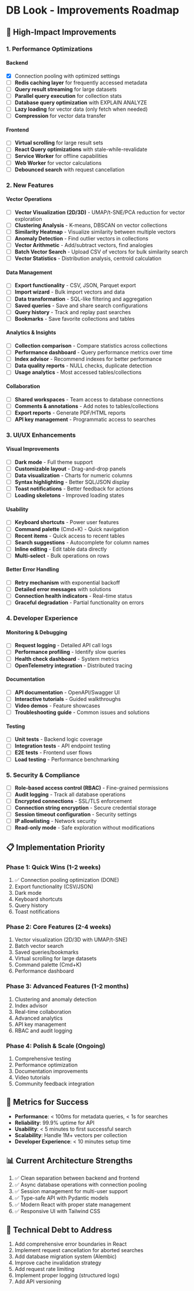 # DB Look - Improvements Roadmap

## 🚀 High-Impact Improvements

### 1. Performance Optimizations

#### Backend
- [x] Connection pooling with optimized settings
- [ ] **Redis caching layer** for frequently accessed metadata
- [ ] **Query result streaming** for large datasets
- [ ] **Parallel query execution** for collection stats
- [ ] **Database query optimization** with EXPLAIN ANALYZE
- [ ] **Lazy loading** for vector data (only fetch when needed)
- [ ] **Compression** for vector data transfer

#### Frontend
- [ ] **Virtual scrolling** for large result sets
- [ ] **React Query optimizations** with stale-while-revalidate
- [ ] **Service Worker** for offline capabilities
- [ ] **Web Worker** for vector calculations
- [ ] **Debounced search** with request cancellation

### 2. New Features

#### Vector Operations
- [ ] **Vector Visualization (2D/3D)** - UMAP/t-SNE/PCA reduction for vector exploration
- [ ] **Clustering Analysis** - K-means, DBSCAN on vector collections
- [ ] **Similarity Heatmap** - Visualize similarity between multiple vectors
- [ ] **Anomaly Detection** - Find outlier vectors in collections
- [ ] **Vector Arithmetic** - Add/subtract vectors, find analogies
- [ ] **Batch Vector Search** - Upload CSV of vectors for bulk similarity search
- [ ] **Vector Statistics** - Distribution analysis, centroid calculation

#### Data Management
- [ ] **Export functionality** - CSV, JSON, Parquet export
- [ ] **Import wizard** - Bulk import vectors and data
- [ ] **Data transformation** - SQL-like filtering and aggregation
- [ ] **Saved queries** - Save and share search configurations
- [ ] **Query history** - Track and replay past searches
- [ ] **Bookmarks** - Save favorite collections and tables

#### Analytics & Insights
- [ ] **Collection comparison** - Compare statistics across collections
- [ ] **Performance dashboard** - Query performance metrics over time
- [ ] **Index advisor** - Recommend indexes for better performance
- [ ] **Data quality reports** - NULL checks, duplicate detection
- [ ] **Usage analytics** - Most accessed tables/collections

#### Collaboration
- [ ] **Shared workspaces** - Team access to database connections
- [ ] **Comments & annotations** - Add notes to tables/collections
- [ ] **Export reports** - Generate PDF/HTML reports
- [ ] **API key management** - Programmatic access to searches

### 3. UI/UX Enhancements

#### Visual Improvements
- [ ] **Dark mode** - Full theme support
- [ ] **Customizable layout** - Drag-and-drop panels
- [ ] **Data visualization** - Charts for numeric columns
- [ ] **Syntax highlighting** - Better SQL/JSON display
- [ ] **Toast notifications** - Better feedback for actions
- [ ] **Loading skeletons** - Improved loading states

#### Usability
- [ ] **Keyboard shortcuts** - Power user features
- [ ] **Command palette** (Cmd+K) - Quick navigation
- [ ] **Recent items** - Quick access to recent tables
- [ ] **Search suggestions** - Autocomplete for column names
- [ ] **Inline editing** - Edit table data directly
- [ ] **Multi-select** - Bulk operations on rows

#### Better Error Handling
- [ ] **Retry mechanism** with exponential backoff
- [ ] **Detailed error messages** with solutions
- [ ] **Connection health indicators** - Real-time status
- [ ] **Graceful degradation** - Partial functionality on errors

### 4. Developer Experience

#### Monitoring & Debugging
- [ ] **Request logging** - Detailed API call logs
- [ ] **Performance profiling** - Identify slow queries
- [ ] **Health check dashboard** - System metrics
- [ ] **OpenTelemetry integration** - Distributed tracing

#### Documentation
- [ ] **API documentation** - OpenAPI/Swagger UI
- [ ] **Interactive tutorials** - Guided walkthroughs
- [ ] **Video demos** - Feature showcases
- [ ] **Troubleshooting guide** - Common issues and solutions

#### Testing
- [ ] **Unit tests** - Backend logic coverage
- [ ] **Integration tests** - API endpoint testing
- [ ] **E2E tests** - Frontend user flows
- [ ] **Load testing** - Performance benchmarking

### 5. Security & Compliance

- [ ] **Role-based access control (RBAC)** - Fine-grained permissions
- [ ] **Audit logging** - Track all database operations
- [ ] **Encrypted connections** - SSL/TLS enforcement
- [ ] **Connection string encryption** - Secure credential storage
- [ ] **Session timeout configuration** - Security settings
- [ ] **IP allowlisting** - Network security
- [ ] **Read-only mode** - Safe exploration without modifications

## 📋 Implementation Priority

### Phase 1: Quick Wins (1-2 weeks)
1. ✅ Connection pooling optimization (DONE)
2. Export functionality (CSV/JSON)
3. Dark mode
4. Keyboard shortcuts
5. Query history
6. Toast notifications

### Phase 2: Core Features (2-4 weeks)
1. Vector visualization (2D/3D with UMAP/t-SNE)
2. Batch vector search
3. Saved queries/bookmarks
4. Virtual scrolling for large datasets
5. Command palette (Cmd+K)
6. Performance dashboard

### Phase 3: Advanced Features (1-2 months)
1. Clustering and anomaly detection
2. Index advisor
3. Real-time collaboration
4. Advanced analytics
5. API key management
6. RBAC and audit logging

### Phase 4: Polish & Scale (Ongoing)
1. Comprehensive testing
2. Performance optimization
3. Documentation improvements
4. Video tutorials
5. Community feedback integration

## 🎯 Metrics for Success

- **Performance**: < 100ms for metadata queries, < 1s for searches
- **Reliability**: 99.9% uptime for API
- **Usability**: < 5 minutes to first successful search
- **Scalability**: Handle 1M+ vectors per collection
- **Developer Experience**: < 10 minutes setup time

## 📊 Current Architecture Strengths

1. ✅ Clean separation between backend and frontend
2. ✅ Async database operations with connection pooling
3. ✅ Session management for multi-user support
4. ✅ Type-safe API with Pydantic models
5. ✅ Modern React with proper state management
6. ✅ Responsive UI with Tailwind CSS

## 🔧 Technical Debt to Address

1. Add comprehensive error boundaries in React
2. Implement request cancellation for aborted searches
3. Add database migration system (Alembic)
4. Improve cache invalidation strategy
5. Add request rate limiting
6. Implement proper logging (structured logs)
7. Add API versioning
